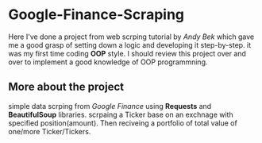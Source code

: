 # Google-Finance-Scraping
Here I've done a project from web scrping tutorial by _Andy Bek_ which gave me a good grasp of setting down a logic and developing it step-by-step. it was my first time coding **OOP** style. I should review this project over and over to implement a good knowledge of OOP programmning.

## More about the project
simple data scrping from _Google Finance_ using **Requests** and **BeautifulSoup** libraries. scrpaing a Ticker base on an exchnage with specified position(amount). Then reciveing a portfolio of total value of one/more Ticker/Tickers.
